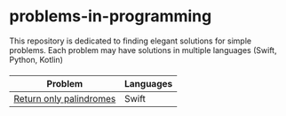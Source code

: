 # problems-in-programming

This repository is dedicated to finding elegant solutions for simple problems. Each problem may have solutions in multiple languages (Swift, Python, Kotlin)

####

| Problem	| Languages  	|
|---	|---	|
| [Return only palindromes](problems/palindromes/README.md) |   Swift	   |

